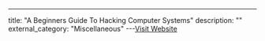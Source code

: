 ---
title: "A Beginners Guide To Hacking Computer Systems"
description: ""
external_category: "Miscellaneous"
---[Visit Website](http://www.mediafire.com/download/dyewn6f3r3olnuw/A+Beginners+Guide+To+Hacking+Computer+Systems.zip)

